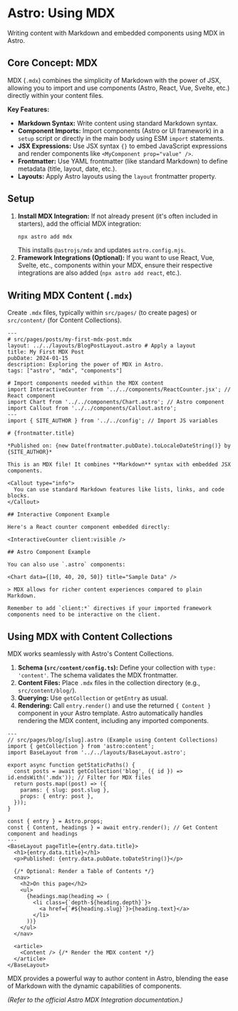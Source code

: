 # Astro: Using MDX

Writing content with Markdown and embedded components using MDX in Astro.

## Core Concept: MDX

MDX (`.mdx`) combines the simplicity of Markdown with the power of JSX, allowing you to import and use components (Astro, React, Vue, Svelte, etc.) directly within your content files.

**Key Features:**

*   **Markdown Syntax:** Write content using standard Markdown syntax.
*   **Component Imports:** Import components (Astro or UI framework) in a `setup` script or directly in the main body using ESM `import` statements.
*   **JSX Expressions:** Use JSX syntax `{}` to embed JavaScript expressions and render components like `<MyComponent prop="value" />`.
*   **Frontmatter:** Use YAML frontmatter (like standard Markdown) to define metadata (title, layout, date, etc.).
*   **Layouts:** Apply Astro layouts using the `layout` frontmatter property.

## Setup

1.  **Install MDX Integration:** If not already present (it's often included in starters), add the official MDX integration:
    ```bash
    npx astro add mdx
    ```
    This installs `@astrojs/mdx` and updates `astro.config.mjs`.
2.  **Framework Integrations (Optional):** If you want to use React, Vue, Svelte, etc., components within your MDX, ensure their respective integrations are also added (`npx astro add react`, etc.).

## Writing MDX Content (`.mdx`)

Create `.mdx` files, typically within `src/pages/` (to create pages) or `src/content/` (for Content Collections).

```mdx
---
# src/pages/posts/my-first-mdx-post.mdx
layout: ../../layouts/BlogPostLayout.astro # Apply a layout
title: My First MDX Post
pubDate: 2024-01-15
description: Exploring the power of MDX in Astro.
tags: ["astro", "mdx", "components"]

# Import components needed within the MDX content
import InteractiveCounter from '../../components/ReactCounter.jsx'; // React component
import Chart from '../../components/Chart.astro'; // Astro component
import Callout from '../../components/Callout.astro';
---
import { SITE_AUTHOR } from '../../config'; // Import JS variables

# {frontmatter.title}

*Published on: {new Date(frontmatter.pubDate).toLocaleDateString()} by {SITE_AUTHOR}*

This is an MDX file! It combines **Markdown** syntax with embedded JSX components.

<Callout type="info">
  You can use standard Markdown features like lists, links, and code blocks.
</Callout>

## Interactive Component Example

Here's a React counter component embedded directly:

<InteractiveCounter client:visible />

## Astro Component Example

You can also use `.astro` components:

<Chart data={[10, 40, 20, 50]} title="Sample Data" />

> MDX allows for richer content experiences compared to plain Markdown.

Remember to add `client:*` directives if your imported framework components need to be interactive on the client.
```

## Using MDX with Content Collections

MDX works seamlessly with Astro's Content Collections.

1.  **Schema (`src/content/config.ts`):** Define your collection with `type: 'content'`. The schema validates the MDX frontmatter.
2.  **Content Files:** Place `.mdx` files in the collection directory (e.g., `src/content/blog/`).
3.  **Querying:** Use `getCollection` or `getEntry` as usual.
4.  **Rendering:** Call `entry.render()` and use the returned `{ Content }` component in your Astro template. Astro automatically handles rendering the MDX content, including any imported components.

```astro
---
// src/pages/blog/[slug].astro (Example using Content Collections)
import { getCollection } from 'astro:content';
import BaseLayout from '../../layouts/BaseLayout.astro';

export async function getStaticPaths() {
  const posts = await getCollection('blog', ({ id }) => id.endsWith('.mdx')); // Filter for MDX files
  return posts.map((post) => ({
    params: { slug: post.slug },
    props: { entry: post },
  }));
}

const { entry } = Astro.props;
const { Content, headings } = await entry.render(); // Get Content component and headings
---
<BaseLayout pageTitle={entry.data.title}>
  <h1>{entry.data.title}</h1>
  <p>Published: {entry.data.pubDate.toDateString()}</p>

  {/* Optional: Render a Table of Contents */}
  <nav>
    <h2>On this page</h2>
    <ul>
      {headings.map(heading => (
        <li class={`depth-${heading.depth}`}>
          <a href={`#${heading.slug}`}>{heading.text}</a>
        </li>
      ))}
    </ul>
  </nav>

  <article>
    <Content /> {/* Render the MDX content */}
  </article>
</BaseLayout>
```

MDX provides a powerful way to author content in Astro, blending the ease of Markdown with the dynamic capabilities of components.

*(Refer to the official Astro MDX Integration documentation.)*